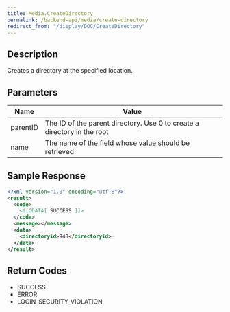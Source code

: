 ```yaml
---
title: Media.CreateDirectory
permalink: /backend-api/media/create-directory
redirect_from: "/display/DOC/CreateDirectory"
---
```


## Description

Creates a directory at the specified location.

## Parameters

| Name      | Value
|-----------|---------------------------------------------------------------------------
| parentID	| The ID of the parent directory. Use 0 to create a directory in the root
| name		| The name of the field whose value should be retrieved

## Sample Response

```xml
<?xml version="1.0" encoding="utf-8"?>
<result>
  <code>
    <![CDATA[ SUCCESS ]]>
  </code>
  <message></message>
  <data>
    <directoryid>948</directoryid>
  </data>
</result>
```

## Return Codes

* SUCCESS
* ERROR
* LOGIN_SECURITY_VIOLATION